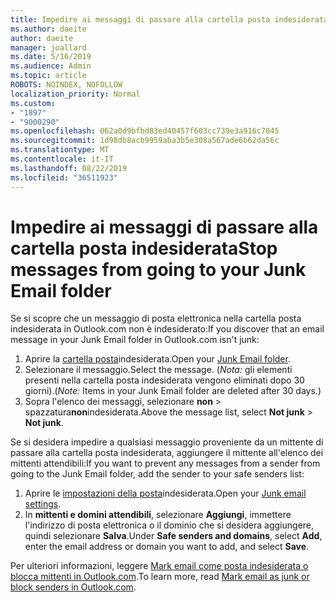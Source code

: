 ```yaml
---
title: Impedire ai messaggi di passare alla cartella posta indesiderata in Outlook.com
ms.author: daeite
author: daeite
manager: joallard
ms.date: 5/16/2019
ms.audience: Admin
ms.topic: article
ROBOTS: NOINDEX, NOFOLLOW
localization_priority: Normal
ms.custom:
- "1897"
- "9000290"
ms.openlocfilehash: 062a0d9bfbd83ed40457f603cc739e3a916c7045
ms.sourcegitcommit: 1d98db8acb9959aba3b5e308a567ade6b62da56c
ms.translationtype: MT
ms.contentlocale: it-IT
ms.lasthandoff: 08/22/2019
ms.locfileid: "36511923"
---
```

# <a name="stop-messages-from-going-to-your-junk-email-folder"></a><span data-ttu-id="19deb-102">Impedire ai messaggi di passare alla cartella posta indesiderata</span><span class="sxs-lookup"><span data-stu-id="19deb-102">Stop messages from going to your Junk Email folder</span></span>

<span data-ttu-id="19deb-103">Se si scopre che un messaggio di posta elettronica nella cartella posta indesiderata in Outlook.com non è indesiderato:</span><span class="sxs-lookup"><span data-stu-id="19deb-103">If you discover that an email message in your Junk Email folder in Outlook.com isn't junk:</span></span>

1. <span data-ttu-id="19deb-104">Aprire la [cartella posta](https://outlook.live.com/mail/junkemail)indesiderata.</span><span class="sxs-lookup"><span data-stu-id="19deb-104">Open your [Junk Email folder](https://outlook.live.com/mail/junkemail).</span></span>
1. <span data-ttu-id="19deb-105">Selezionare il messaggio.</span><span class="sxs-lookup"><span data-stu-id="19deb-105">Select the message.</span></span> <span data-ttu-id="19deb-106">(*Nota:* gli elementi presenti nella cartella posta indesiderata vengono eliminati dopo 30 giorni).</span><span class="sxs-lookup"><span data-stu-id="19deb-106">(*Note:* Items in your Junk Email folder are deleted after 30 days.)</span></span>
1. <span data-ttu-id="19deb-107">Sopra l'elenco dei messaggi, selezionare **non** > spazzatura**non**indesiderata.</span><span class="sxs-lookup"><span data-stu-id="19deb-107">Above the message list, select **Not junk** > **Not junk**.</span></span>

<span data-ttu-id="19deb-108">Se si desidera impedire a qualsiasi messaggio proveniente da un mittente di passare alla cartella posta indesiderata, aggiungere il mittente all'elenco dei mittenti attendibili:</span><span class="sxs-lookup"><span data-stu-id="19deb-108">If you want to prevent any messages from a sender from going to the Junk Email folder, add the sender to your safe senders list:</span></span>

1. <span data-ttu-id="19deb-109">Aprire le [impostazioni della posta](https://go.microsoft.com/fwlink/?linkid=2035804)indesiderata.</span><span class="sxs-lookup"><span data-stu-id="19deb-109">Open your [Junk email settings](https://go.microsoft.com/fwlink/?linkid=2035804).</span></span>
1. <span data-ttu-id="19deb-110">In **mittenti e domini attendibili**, selezionare **Aggiungi**, immettere l'indirizzo di posta elettronica o il dominio che si desidera aggiungere, quindi selezionare **Salva**.</span><span class="sxs-lookup"><span data-stu-id="19deb-110">Under **Safe senders and domains**, select **Add**, enter the email address or domain you want to add, and select **Save**.</span></span>

<span data-ttu-id="19deb-111">Per ulteriori informazioni, leggere [Mark email come posta indesiderata o blocca mittenti in Outlook.com](https://support.office.com/article/a3ece97b-82f8-4a5e-9ac3-e92fa6427ae4?wt.mc_id=Office_Outlook_com_Alchemy).</span><span class="sxs-lookup"><span data-stu-id="19deb-111">To learn more, read [Mark email as junk or block senders in Outlook.com](https://support.office.com/article/a3ece97b-82f8-4a5e-9ac3-e92fa6427ae4?wt.mc_id=Office_Outlook_com_Alchemy).</span></span>
